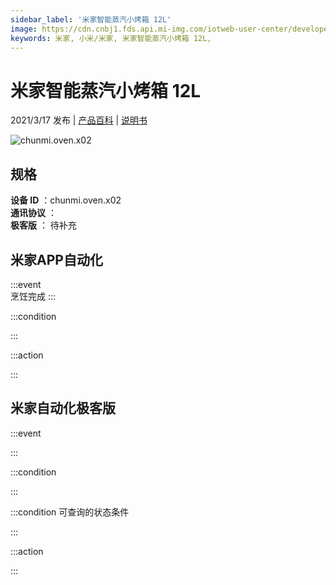 ```yaml
---
sidebar_label: '米家智能蒸汽小烤箱 12L'
image: https://cdn.cnbj1.fds.api.mi-img.com/iotweb-user-center/developer_1679047769910d7btXeoE.png?GalaxyAccessKeyId=AKVGLQWBOVIRQ3XLEW&Expires=9223372036854775807&Signature=Azqy2X1lcSNbozsTKVaIiWr7G4U=
keywords: 米家, 小米/米家, 米家智能蒸汽小烤箱 12L, 
---
```

# 米家智能蒸汽小烤箱 12L

2021/3/17 发布 | [产品百科](https://home.mi.com/webapp/content/baike/product/index.html?model=chunmi.oven.x02/) | [说明书](https://home.mi.com/views/introduction.html?model=chunmi.oven.x02&region=cn)

![chunmi.oven.x02](https://cdn.cnbj1.fds.api.mi-img.com/iotweb-user-center/developer_1679047769910d7btXeoE.png?GalaxyAccessKeyId=AKVGLQWBOVIRQ3XLEW&Expires=9223372036854775807&Signature=Azqy2X1lcSNbozsTKVaIiWr7G4U=)

## 规格  
> 
**设备 ID** ：chunmi.oven.x02  
**通讯协议** ：  
**极客版**  ： 待补充 


## 米家APP自动化  

:::event  
烹饪完成
:::

:::condition  

:::

:::action   

:::

## 米家自动化极客版  

:::event  

:::

:::condition  

:::

:::condition 可查询的状态条件  

:::

:::action  

:::

        
